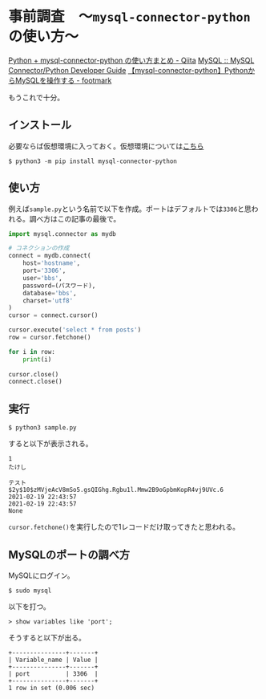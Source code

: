# 事前調査　～`mysql-connector-python`の使い方～

[Python \+ mysql\-connector\-python の使い方まとめ \- Qiita](https://qiita.com/valzer0/items/2f27ba98397fa7ff0d74)
[MySQL :: MySQL Connector/Python Developer Guide](https://dev.mysql.com/doc/connector-python/en/)
[【mysql\-connector\-python】PythonからMySQLを操作する \- footmark](http://yuk.hatenablog.com/entry/2014/07/07/235408)

もうこれで十分。

## インストール

必要ならば仮想環境に入っておく。仮想環境については[こちら](../python/environment.html)

~~~shell
$ python3 -m pip install mysql-connector-python
~~~

## 使い方

例えば`sample.py`という名前で以下を作成。ポートはデフォルトでは`3306`と思われる。調べ方はこの記事の最後で。

~~~python
import mysql.connector as mydb

# コネクションの作成
connect = mydb.connect(
    host='hostname',
    port='3306',
    user='bbs',
    password=(パスワード),
    database='bbs',
    charset='utf8'
)
cursor = connect.cursor()

cursor.execute('select * from posts')
row = cursor.fetchone()

for i in row:
    print(i)
    
cursor.close()
connect.close()
~~~

## 実行

~~~shell
$ python3 sample.py
~~~

すると以下が表示される。

~~~
1
たけし

テスト
$2y$10$zMVjeAcV8mSo5.gsQIGhg.Rgbu1l.Mmw2B9oGpbmKopR4vj9UVc.6
2021-02-19 22:43:57
2021-02-19 22:43:57
None
~~~

`cursor.fetchone()`を実行したので1レコードだけ取ってきたと思われる。

## MySQLのポートの調べ方

MySQLにログイン。

~~~shell
$ sudo mysql
~~~

以下を打つ。

~~~mysql
> show variables like 'port';
~~~

そうすると以下が出る。

~~~
+---------------+-------+
| Variable_name | Value |
+---------------+-------+
| port          | 3306  |
+---------------+-------+
1 row in set (0.006 sec)
~~~

